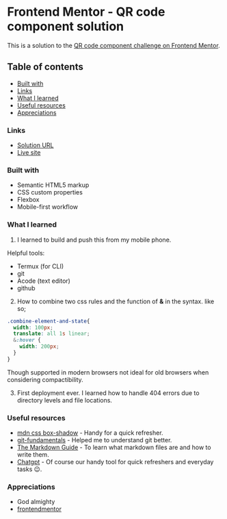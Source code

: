 # Frontend Mentor - QR code component solution

This is a solution to the [QR code component challenge on Frontend Mentor](https://www.frontendmentor.io/challenges/qr-code-component-iux_sIO_H).

## Table of contents

  - [Built with](#built-with)
  - [Links](#Links)
  - [What I learned](#what-i-learned)
  - [Useful resources](#useful-resources)
  - [Appreciations](#Appreciations)
  

### Links

- [Solution URL](https://github.com/Christian-Emmanuel5/Frontendm-challenges/tree/main/challenge1)
- [Live site](https://frontendm-challenges.vercel.app/)

### Built with

- Semantic HTML5 markup
- CSS custom properties
- Flexbox
- Mobile-first workflow


### What I learned

1. I learned to build and push this from my mobile phone.

Helpful tools:
- Termux (for CLI)
- git
- Acode (text editor)
- github

2. How to combine two css rules and the function of **&** in the syntax. like so;
```css 
.combine-element-and-state{
  width: 100px;
  translate: all 1s linear;
  &:hover {
    width: 200px;
  }
}
```
Though supported in modern browsers not ideal for old browsers when considering compactibility.

3. First deployment ever. I learned how to handle 404 errors due to directory levels and file locations.


### Useful resources

- [mdn css box-shadow](https://developer.mozilla.org/en-US/docs/Learn_web_development/Howto/Solve_CSS_problems/Add_a_shadow) - Handy for a quick refresher.
- [git-fundamentals](https://www.epicweb.dev/tutorials/git-fundamentals/commands/intro-to-git-fundamentals) - Helped me to understand git better.
- [The Markdown Guide](https://www.markdownguide.org/) - To learn what markdown files are and how to write them.
- [Chatgpt](https://www.chatgpt.com) - Of course our handy tool for quick refreshers and everyday tasks 😉.


### Appreciations

- God almighty
- [frontendmentor](https://www.frontendmentor.com)